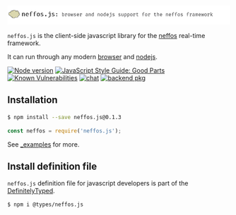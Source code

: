 <img src="gh_logo_js.png" />

`neffos.js` is the client-side javascript library for the [neffos](https://github.com/kataras/neffos) real-time framework.

It can run through any modern [browser](_examples/browser) and [nodejs](_examples/nodejs).

[![Node version](https://img.shields.io/npm/v/neffos.js.svg?style=for-the-badge)](https://www.npmjs.com/package/neffos.js) [![JavaScript Style Guide: Good Parts](https://img.shields.io/badge/code%20style-goodparts-brightgreen.svg?style=for-the-badge)](https://github.com/dwyl/goodparts) [![Known Vulnerabilities](https://img.shields.io/badge/vulnerabilities%20-0-228B22.svg?style=for-the-badge)](https://snyk.io/test/github/kataras/neffos.js?targetFile=package.json) [![chat](https://img.shields.io/gitter/room/neffos-framework/community.svg?color=blue&logo=gitter&style=for-the-badge)](https://gitter.im/neffos-framework/community) [![backend pkg](https://img.shields.io/badge/server%20-package-488AC7.svg?style=for-the-badge)](https://github.com/kataras/neffos)

## Installation

```sh
$ npm install --save neffos.js@0.1.3
```

```js
const neffos = require('neffos.js');
```

See [_examples](_examples) for more.

## Install definition file

`neffos.js` definition file for javascript developers is part of the [DefinitelyTyped](https://www.npmjs.com/package/@types/neffos.js). 


```sh
$ npm i @types/neffos.js
```